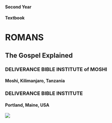#### Second Year
#### Textbook

# ROMANS
## The Gospel Explained

### DELIVERANCE BIBLE INSTITUTE of MOSHI
#### Moshi, Kilimanjaro, Tanzania

### DELIVERANCE BIBLE INSTITUTE
#### Portland, Maine, USA

<img src="https://lh3.google.com/u/0/d/0B5UU8pOHCBVqbUZneGgyTWtfMjQ" id="coverEagle"/>